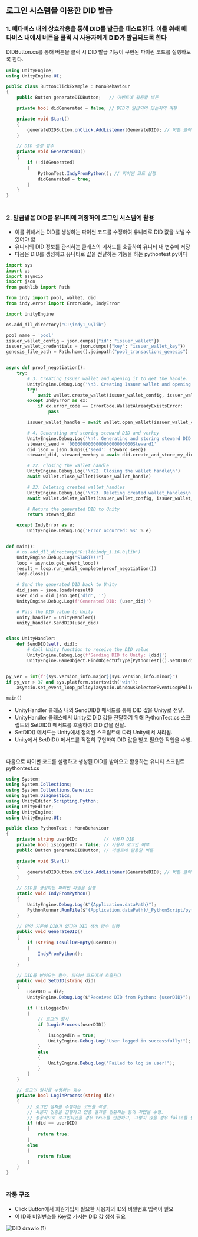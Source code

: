 ## 로그인 시스템을 이용한 DID 발급

### 1. 메타버스 내의 상호작용을 통해 DID를 발급을 테스트한다. 이를 위해 메타버스 내에서 버튼을 클릭 시 사용자에게 DID가 발급되도록 한다
DIDButton.cs를 통해 버튼을 클릭 시 DID 발급 기능이 구현된 파이썬 코드를 실행하도록 한다.
```C#
using UnityEngine;
using UnityEngine.UI;

public class ButtonClickExample : MonoBehaviour
{
    public Button generateDIDButton;   // 이벤트에 활용할 버튼

    private bool didGenerated = false; // DID가 발급되어 있는지의 여부

    private void Start()
    {
        generateDIDButton.onClick.AddListener(GenerateDID); // 버튼 클릭 이벤트를 DID 생성 함수와 연결
    }

    // DID 생성 함수
    private void GenerateDID()
    {
        if (!didGenerated)
        {
            PythonTest.IndyFromPython(); // 파이썬 코드 실행
            didGenerated = true;
        }
    }
}
```
#

### 2. 발급받은 DID를 유니티에 저장하여 로그인 시스템에 활용

- 이를 위해서는 DID를 생성하는 파이썬 코드를 수정하여 유니티로 DID 값을 보낼 수 있어야 함
- 유니티의 DID 정보를 관리하는 클래스의 메서드를 호출하여 유니티 내 변수에 저장
- 다음은 DID를 생성하고 유니티로 값을 전달하는 기능을 하는 pythontest.py이다
```Python
import sys
import os
import asyncio
import json
from pathlib import Path

from indy import pool, wallet, did
from indy.error import ErrorCode, IndyError

import UnityEngine

os.add_dll_directory("C:\indy1_9\lib")

pool_name = 'pool'
issuer_wallet_config = json.dumps({"id": "issuer_wallet"})
issuer_wallet_credentials = json.dumps({"key": "issuer_wallet_key"})
genesis_file_path = Path.home().joinpath("pool_transactions_genesis")


async def proof_negotiation():
    try:
        # 3. Creating Issuer wallet and opening it to get the handle.
        UnityEngine.Debug.Log('\n3. Creating Issuer wallet and opening it to get the handle.\n')
        try:
            await wallet.create_wallet(issuer_wallet_config, issuer_wallet_credentials)
        except IndyError as ex:
            if ex.error_code == ErrorCode.WalletAlreadyExistsError:
                pass

        issuer_wallet_handle = await wallet.open_wallet(issuer_wallet_config, issuer_wallet_credentials)

        # 4. Generating and storing steward DID and verkey
        UnityEngine.Debug.Log('\n4. Generating and storing steward DID and verkey\n')
        steward_seed = '000000000000000000000000Steward1'
        did_json = json.dumps({'seed': steward_seed})
        steward_did, steward_verkey = await did.create_and_store_my_did(issuer_wallet_handle, did_json)

        # 22. Closing the wallet handle
        UnityEngine.Debug.Log('\n22. Closing the wallet handle\n')
        await wallet.close_wallet(issuer_wallet_handle)

        # 23. Deleting created wallet_handles
        UnityEngine.Debug.Log('\n23. Deleting created wallet_handles\n')
        await wallet.delete_wallet(issuer_wallet_config, issuer_wallet_credentials)

        # Return the generated DID to Unity
        return steward_did

    except IndyError as e:
        UnityEngine.Debug.Log('Error occurred: %s' % e)


def main():
    # os.add_dll_directory("D:\libindy_1.16.0\lib")
    UnityEngine.Debug.Log("START!!!")
    loop = asyncio.get_event_loop()
    result = loop.run_until_complete(proof_negotiation())
    loop.close()

    # Send the generated DID back to Unity
    did_json = json.loads(result)
    user_did = did_json.get('did', '')
    UnityEngine.Debug.Log(f'Generated DID: {user_did}')

    # Pass the DID value to Unity
    unity_handler = UnityHandler()
    unity_handler.SendDID(user_did)


class UnityHandler:
    def SendDID(self, did):
        # Call Unity function to receive the DID value
        UnityEngine.Debug.Log(f'Sending DID to Unity: {did}')
        UnityEngine.GameObject.FindObjectOfType[PythonTest]().SetDID(did)


py_ver = int(f"{sys.version_info.major}{sys.version_info.minor}")
if py_ver > 37 and sys.platform.startswith('win'):
    asyncio.set_event_loop_policy(asyncio.WindowsSelectorEventLoopPolicy())

main()
```
- UnityHandler 클래스 내의 SendDID() 메서드를 통해 DID 값을 Unity로 전달. 
- UnityHandler 클래스에서 Unity로 DID 값을 전달하기 위해 PythonTest.cs 스크립트의 SetDID() 메서드를 호출하여 DID 값을 전달.
- SetDID() 메서드는 Unity에서 정의된 스크립트에 따라 Unity에서 처리됨. 
- Unity에서 SetDID() 메서드를 적절히 구현하여 DID 값을 받고 필요한 작업을 수행.

#

다음으로 파이썬 코드를 실행하고 생성된 DID를 받아오고 활용하는 유니티 스크립트 pythontest.cs
```C#
using System;
using System.Collections;
using System.Collections.Generic;
using System.Diagnostics;
using UnityEditor.Scripting.Python;
using UnityEditor;
using UnityEngine;
using UnityEngine.UI;

public class PythonTest : MonoBehaviour
{
    private string userDID;          // 사용자 DID
    private bool isLoggedIn = false; // 사용자 로그인 여부
    public Button generateDIDButton; // 이벤트에 활용할 버튼

    private void Start()
    {
        generateDIDButton.onClick.AddListener(GenerateDID); // 버튼 클릭 이벤트를 DID 생성 함수와 연결
    }

    // DID를 생성하는 파이썬 파일을 실행
    static void IndyFromPython()
    {
        UnityEngine.Debug.Log($"{Application.dataPath}");
        PythonRunner.RunFile($"{Application.dataPath}/_PythonScript/pythonTest.py");
    }

    // 만약 기존에 DID가 없다면 DID 생성 함수 실행
    public void GenerateDID()
    {
        if (string.IsNullOrEmpty(userDID))
        {
            IndyFromPython();
        }
    }

    // DID를 받아오는 함수, 파이썬 코드에서 호출된다
    public void SetDID(string did)
    {
        userDID = did;
        UnityEngine.Debug.Log($"Received DID from Python: {userDID}");

        if (!isLoggedIn)
        {
            // 로그인 절차
            if (LoginProcess(userDID))
            {
                isLoggedIn = true;
                UnityEngine.Debug.Log("User logged in successfully!"); // 로그인 성공
            }
            else
            {
                UnityEngine.Debug.Log("Failed to log in user!");
            }
        }
    }

    // 로그인 절차를 수행하는 함수
    private bool LoginProcess(string did)
    {
        // 로그인 절차를 수행하는 코드를 작성.
        // 사용자 인증을 진행하고 인증 결과를 반환하는 등의 작업을 수행.
        // 성공적으로 로그인되었을 경우 true를 반환하고, 그렇지 않을 경우 false를 반환.
        if (did == userDID)
        {
            return true;
        }
        else
        {
            return false;
        }
    }
}
```
#
### 작동 구조
- Click Button에서 회원가입시 필요한 사용자의 ID와 비밀번호 입력이 필요
- 이 ID와 비밀번호를 Key로 가지는 DID 값 생성 필요

![DID drawio (1)](https://github.com/Hongyoosung/Metaverse-1/assets/101240036/1895da2c-fa61-4e3e-94cd-94288877c33b)

